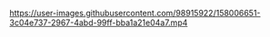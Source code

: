 

https://user-images.githubusercontent.com/98915922/158006651-3c04e737-2967-4abd-99ff-bba1a21e04a7.mp4

